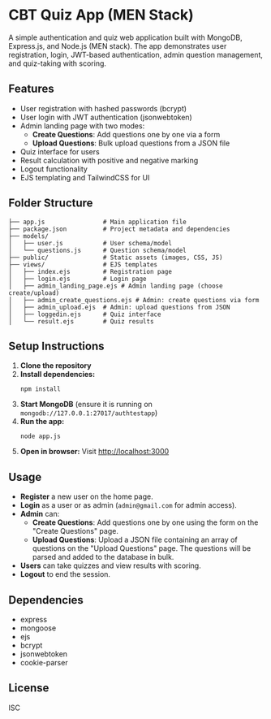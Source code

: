 # CBT Quiz App (MEN Stack)

A simple authentication and quiz web application built with MongoDB, Express.js, and Node.js (MEN stack). The app demonstrates user registration, login, JWT-based authentication, admin question management, and quiz-taking with scoring.

## Features

- User registration with hashed passwords (bcrypt)
- User login with JWT authentication (jsonwebtoken)
- Admin landing page with two modes:
   - **Create Questions**: Add questions one by one via a form
   - **Upload Questions**: Bulk upload questions from a JSON file
- Quiz interface for users
- Result calculation with positive and negative marking
- Logout functionality
- EJS templating and TailwindCSS for UI

## Folder Structure

```
├── app.js                # Main application file
├── package.json          # Project metadata and dependencies
├── models/
│   ├── user.js           # User schema/model
│   └── questions.js      # Question schema/model
├── public/               # Static assets (images, CSS, JS)
├── views/                # EJS templates
│   ├── index.ejs         # Registration page
│   ├── login.ejs         # Login page
│   ├── admin_landing_page.ejs # Admin landing page (choose create/upload)
│   ├── admin_create_questions.ejs # Admin: create questions via form
│   ├── admin_upload.ejs  # Admin: upload questions from JSON
│   ├── loggedin.ejs      # Quiz interface
│   └── result.ejs        # Quiz results
```

## Setup Instructions

1. **Clone the repository**
2. **Install dependencies:**
   ```
   npm install
   ```
3. **Start MongoDB** (ensure it is running on `mongodb://127.0.0.1:27017/authtestapp`)
4. **Run the app:**
   ```
   node app.js
   ```
5. **Open in browser:**
   Visit [http://localhost:3000](http://localhost:3000)

## Usage

- **Register** a new user on the home page.
- **Login** as a user or as admin (`admin@gmail.com` for admin access).
- **Admin** can:
   - **Create Questions**: Add questions one by one using the form on the "Create Questions" page.
   - **Upload Questions**: Upload a JSON file containing an array of questions on the "Upload Questions" page. The questions will be parsed and added to the database in bulk.
- **Users** can take quizzes and view results with scoring.
- **Logout** to end the session.

## Dependencies
- express
- mongoose
- ejs
- bcrypt
- jsonwebtoken
- cookie-parser

## License
ISC
